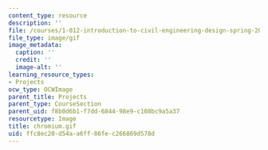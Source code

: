 ```yaml
---
content_type: resource
description: ''
file: /courses/1-012-introduction-to-civil-engineering-design-spring-2002/ffc8ec20d54aa6ff86fec266869d578d_chromium.gif
file_type: image/gif
image_metadata:
  caption: ''
  credit: ''
  image-alt: ''
learning_resource_types:
- Projects
ocw_type: OCWImage
parent_title: Projects
parent_type: CourseSection
parent_uid: f8b0d6b1-f7dd-6844-98e9-c108bc9a5a37
resourcetype: Image
title: chromium.gif
uid: ffc8ec20-d54a-a6ff-86fe-c266869d578d
---
```


